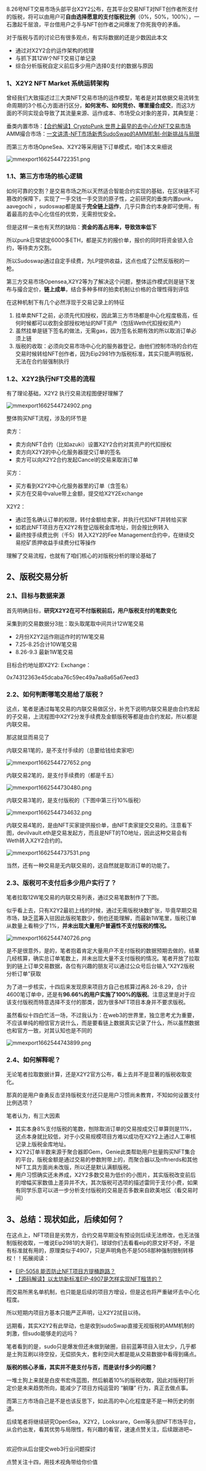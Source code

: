 8.26号NFT交易市场头部平台X2Y2公布，在其平台交易NFT对NFT创作者所支付的版税，将可以由用户可**自由选择愿意的支付版税比例**（0%，50%，100%），一石激起千层浪，平台借用户之手与NFT创作者之间爆发了你死我夺的矛盾。

对于版税与否的讨论已有很多观点，有实际数据的还是少数因此本文

- 通过对X2Y2合约运作架构的梳理
- 与抓下其12W个NFT交易订单记录
- 综合分析版税自定义前后多少用户选择0支付的数据与原因

### 1、X2Y2 NFT Market 系统运转架构
曾经我们大致描述过三大类NFT交易市场的运作模型，笔者是对其依据交易流转生命周期的3个核心方面进行区分，**如何发布、如何竞价、哪里撮合成交**，而这3方面的不同实现会导致了其流量来源、运作成本、市场受众对象的差异，其典型是：

垂类内置市场：[【合约解读】CryptoPunk 世界上最早的去中心化NFT交易市场](http://mp.weixin.qq.com/s?__biz=MzIyMTQ5MTg5Mw==&mid=2247483924&idx=1&sn=30a642fa1acec069e31b40937e2d7de4&chksm=e83aa5cedf4d2cd861d3cf09c555720d7e6b89febb909ee88853d88f86ca913d3a1d701c1c00&scene=21#wechat_redirect)
AMM撮合市场：[一文讲清-NFT市场新秀SudoSwap的AMM机制-创新挑战与局限](http://mp.weixin.qq.com/s?__biz=MzIyMTQ5MTg5Mw==&mid=2247483943&idx=1&sn=fe2caeb811f3aa5adfe9dc5a3a6d3367&chksm=e83aa5fddf4d2ceb6dd5c978aa209fd36f4ac2917718aaa094016292f9ec038b2c733547936b&scene=21#wechat_redirect)

而第三方市场OpneSea、X2Y2等采用链下订单模式，咱们本文来细说


![mmexport1662544722351.png](https://img.learnblockchain.cn/attachments/2022/09/vCo5cGga6318747c6c74b.png)

### 1.1、第三方市场的核心逻辑
如何可靠的交割？是交易市场之所以天然适合智能合约实现的基础，在区块链不可篡改的保障下，实现了一手交钱一手交货的原子性，之前研究的垂类内置punk，aavegochi ，sudoswap都是属于**完全链上运作**，几乎只靠合约本身即可使用，有着最高的去中心化信任的优势，无需担忧安全。

但是这样一来也有天然的缺陷：**资金的高占用率，导致效率低下**

所以punk日常锁定6000多ETH，都是买方的报价单，报价的同时将资金锁入合约，等待卖方交割。

所以Sudoswap通过自定手续费，为LP提供收益，这点也成了公然反版税的一枪。

第三方交易市场Opensea,X2Y2等为了解决这个问题，整体运作模式则是链下发布与撮合定价，**链上成单**，结合多种多样的拍卖机制让价格的合理性得到评估

在这种机制下有几个必然浮现于交易记录上的特征

1. 挂单卖NFT之前，必须先代扣授权，因此第三方市场都是中心化程度极高，任何时候都可以收割全部授权地址的NFT资产（包括Weth代扣授权资产）
2. 虽然挂单是链下签名的做法，无需gas，因为签名长期有效的所以取消订单必须上链
3. 版税的收取：必须向交易市场中心化的服务器登记，由他们控制市场的合约在交易时候转给NFT创作者，因为Eip2981作为版税标准，其实只能声明版税，无法在合约层强制执行



### 1.2、X2Y2执行NFT交易的流程
有了理论基础，X2Y2 执行交易流程图便好理解了


![mmexport1662544724902.png](https://img.learnblockchain.cn/attachments/2022/09/P0m8qIbI631874b98f19e.png)

整体购买NFT流程，涉及的环节是

卖方：

- 卖方向NFT合约（比如azuki）设置X2Y2合约对其资产的代扣授权
- 卖方向X2Y2的中心化服务器提交订单的签名
- 卖方可以向X2Y2合约发起Cancel的交易来取消订单



买方：



- 买方看到X2Y2中心化服务器里的订单（含签名）
- 买方在交易中value带上金额，提交给X2Y2Exchange



X2Y2：



- 通过签名确认订单的权限，转付金额给卖家，并执行代扣NFT并转给买家
- 如若此NFT项目方在X2Y2有登记版税金库地址，则会按比例转入
- 最终按手续费比例（千5）转入X2Y2的Fee Management合约中，在继续交易挖矿质押收益手续费分红等操作



理解了交易流程，也就有了咱们核心的对版税分析的理论基础了

## 2、版税交易分析
### 2.1、目标与数据来源
首先明确目标，**研究X2Y2在可不付版税前后，用户版税支付的笔数变化**

采集到的交易数据分3批：取头取尾取中间共计12W笔交易



- 2月份X2Y2运作刚运作时的1W笔交易
- 7.25-8.25合计10W笔交易
- 8.26-9.3 最新1W笔交易



目标合约地址即X2Y2: Exchange：

0x74312363e45dcaba76c59ec49a7aa8a65a67eed3

### 2.2、如何判断哪笔交易给了版税？
这点，笔者是通过每笔交易的内联交易做区分，补充下说明内联交易是由合约发起的子交易，上流程图中X2Y2分发手续费及金额版税等都是由合约发起，所以都是内联交易。

那这就显而易见了

内联交易1笔的，是不支付手续的（总要给钱给卖家吧）


![mmexport1662544727652.png](https://img.learnblockchain.cn/attachments/2022/09/iXi8DkTZ63187db2e812b.png)

内联交易2笔的，是支付手续费的（都是千五）


![mmexport1662544730480.png](https://img.learnblockchain.cn/attachments/2022/09/TwKHpRwR63187dba3ffd7.png)

内联交易3笔的，是支付版税的（下图中第三行10%版税）

![mmexport1662544734632.png](https://img.learnblockchain.cn/attachments/2022/09/FchzTtwV63187dc120373.png)


内联交易4笔的，是由NFT买家提供报价单，由NFT卖家提交交易的。注意看下图，devilvault.eth是交易发起方，而且是NFT的TO地址，因此这种交易会有Weth转入X2Y2合约的。


![mmexport1662544737531.png](https://img.learnblockchain.cn/attachments/2022/09/dWY4Z5ly63187dcb1fe3b.png)

当然，还有一种交易是无内联交易的，这自然就是取消订单的功能了。

### 2.3、版税可不支付后多少用户实行了？
笔者拉取12W笔交易的内联交易列表，通过交易笔数制作了下图。

似乎看上去，只有X2Y2最初上线的时候，通过无需版税块数扩张，毕竟早期交易市场，缺乏蓝筹入驻因此版税笔数少，倒也还能理解，而最新1W笔里，版税订单从数量上看稍少了1%，**并未出现大量用户普遍性不支付版税的情况。**


![mmexport1662544740726.png](https://img.learnblockchain.cn/attachments/2022/09/mQ6VHBrK63187de33db34.png)

是不是很意外，是的，笔者抱着肯定大量用户不支付版税的数据预期去做的，结果几经核算，确实总订单笔数上，并未出现大量不支付版税的情况。笔者开放了拉取到的链上订单交易数据，各位有兴趣的朋友可以通过公众号后台输入“X2Y2版税分析订单”获取

为了进一步核实，十四后来发现原来项目方自己也核算过再8.26-8.29，合计4600笔订单中，还是有**96.66%的用户实施了100%的版税**。注意这里是对于应该支付版税而特意选择不支付的那类，因为很多NFT项目本身并不要求版税。

虽然看似十四白忙活一场，不过我认为：在web3的世界里，独立思考尤为重要，不应该单纯的相信官方说什么，而是要看链上数据真实记录了什么，所以虽然数据也和官方一致，对其认知也是不同的


![mmexport1662544743899.png](https://img.learnblockchain.cn/attachments/2022/09/BEZmv15a63187df72ea50.png)

### 2.4、如何解释呢？
无论笔者拉取数据计算，还是X2Y2官方公布，看上去并不是显著的版税收取变化。

那真的是用户奋勇反击坚持版税支付还只是用户习惯尚未教育，不知如何设置支付比例选项？

笔者认为，有三大因素



- 其实本身8%支付版税的笔数，刨除取消订单的交易按成交订单算则是11%，这点本身就比较低，对于小交易规模项目方难以成功在X2Y2上通过人工审核记录上版税金库地址。
- X2Y2订单半数来源于聚合器即Gem，Genie此类帮助用户批量购买NFT集合的平台，版税金额是通过交易的参数附带上的，而聚合器以及nftnerds和其他NFT工具方面尚未改版，所以还是默认满额版税。
- 用户习惯确实还未养成，X2Y2多数交易为低价的小图片，其实版税改变前后的增幅买家数值上差异并不大，其次版税可选项的描述雷同于支付小费，如果有同学乐意可以进一步分析支付版税的交易是否多数来自欧美地区（看交易时间）



## 3、总结：现状如此，后续如何？
在这点上，NFT项目是劣势方，合约交易早期没有预设则后续无法修改，也无法强制版税收取，一堆说Eip2981的大哥们，球球你们去看看eip的原文好不好，不是有标准就有用的，原理类似于4907，只是声明角色不是5058那种强制限制转移权！！拓展阅读：



- [EIP-5058 能否防止NFT项目方提桶跑路？](http://mp.weixin.qq.com/s?__biz=MzIyMTQ5MTg5Mw==&mid=2247483797&idx=1&sn=8bdd641eb4316baad1e91fb0e815c613&chksm=e83aa64fdf4d2f59e8f76f5dd54c1c287b230a2201fd80e9d21b8752fdd53c02494beff533ef&scene=21#wechat_redirect)
- [【源码解读】以太坊新标准EIP-4907是怎样实现NFT租赁的？](http://mp.weixin.qq.com/s?__biz=MzIyMTQ5MTg5Mw==&mid=2247483830&idx=1&sn=9f0002c75b0168b44cba7331a0f115e0&chksm=e83aa66cdf4d2f7af04313b44143f23b1874b851a079cd793f6837346279d26cbf035602b33e&scene=21#wechat_redirect)



而交易所黑名单机制，也只能是后续的项目方增设，但是这也将严重破坏去中心化程度。

所以短期内项目方基本只能严正声明，让X2Y2拭目以待。

远期看，其实X2Y2有此举动，也是收到sudoSwap直接无视版税的AMM机制的刺激，但sudo能够走的远吗？

笔者看到的是，sudo只是爆发但还未做到破圈，目前蓝筹项目入驻太少，几乎都是土狗互刷以待空投，无偿损失大，套利空间大都是能从交易数据中看得到痛点。

**版税的核心矛盾，其实并不是支付与否，而是该付多少的问题？**

一堆土狗上来就是白皮书宏伟蓝图，然后躺着10%的版税收取，因此对版税打折定价是未来趋势所向，能减少了项目方纯运营的 “躺赚” 行为，真正去做点事。

而第三方市场自己是不是也该反思下，如此高的中心化程度是不是一种历史的倒退。

后续笔者将继续研究OpenSea，X2Y2，Looksrare，Gem等头部NFT市场平台，从合约出发，看其优势与局限性，有兴趣的看官，速速点赞关注，后续跟进吧~</br></br>

欢迎你从后台提交web3行业问题探讨

点赞关注十四，用技术视角带给你价值
